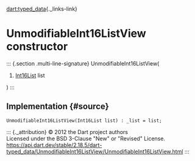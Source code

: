 [dart:typed\_data](../../dart-typed_data/dart-typed_data-library){._links-link}

UnmodifiableInt16ListView constructor
=====================================

::: {.section .multi-line-signature}
UnmodifiableInt16ListView(

1.  [Int16List](../int16list-class) list

)
:::

Implementation {#source}
--------------

``` {.language-dart data-language="dart"}
UnmodifiableInt16ListView(Int16List list) : _list = list;
```

::: {._attribution}
© 2012 the Dart project authors\
Licensed under the BSD 3-Clause \"New\" or \"Revised\" License.\
<https://api.dart.dev/stable/2.18.5/dart-typed_data/UnmodifiableInt16ListView/UnmodifiableInt16ListView.html>
:::

